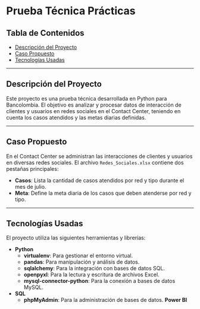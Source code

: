 # Prueba Técnica Prácticas

## Tabla de Contenidos

- [Descripción del Proyecto](#descripción-del-proyecto)
- [Caso Propuesto](#caso-propuesto)
- [Tecnologías Usadas](#tecnologías-usadas)

---

## Descripción del Proyecto

Este proyecto es una prueba técnica desarrollada en Python para Bancolombia. El objetivo es analizar y procesar datos de interacción de clientes y usuarios en redes sociales en el Contact Center, teniendo en cuenta los casos atendidos y las metas diarias definidas.

---

## Caso Propuesto

En el Contact Center se administran las interacciones de clientes y usuarios en diversas redes sociales. El archivo `Redes_Sociales.xlsx` contiene dos pestañas principales:

- **Casos**: Lista la cantidad de casos atendidos por red y tipo durante el mes de julio.
- **Meta**: Define la meta diaria de los casos que deben atenderse por red y tipo.

---

## Tecnologías Usadas

El proyecto utiliza las siguientes herramientas y librerías:

- **Python**
  - **virtualenv**: Para gestionar el entorno virtual.
  - **pandas**: Para manipulación y análisis de datos.
  - **sqlalchemy**: Para la integración con bases de datos SQL.
  - **openpyxl**: Para la lectura y escritura de archivos Excel.
  - **mysql-connector-python**: Para la conexión a bases de datos MySQL.
- **SQL**
  - **phpMyAdmin**: Para la administración de bases de datos.
  **Power BI**